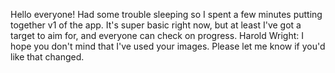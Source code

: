 Hello everyone! Had some trouble sleeping so I spent a few minutes putting together v1 of the app.  It's super basic right now, but at least I've got a target to aim for, and everyone can check on progress. Harold Wright: I hope you don't mind that I've used your images. Please let me know if you'd like that changed.